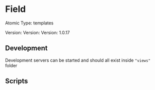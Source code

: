 # Field

Atomic Type: templates

Version: Version: Version: 1.0.17




## Development

Development servers can be started and should all exist inside `"views"` folder

## Scripts
